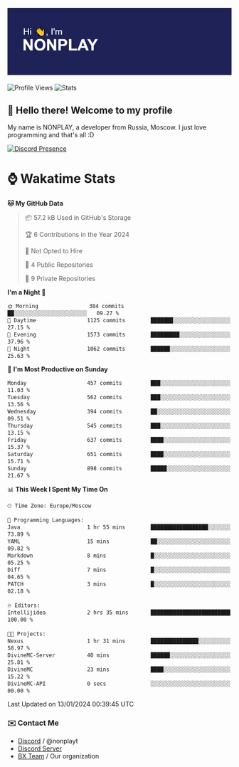 ![Discord Presence](./header.png)
<br></br>
![Profile Views](https://komarev.com/ghpvc/?username=NONPLAYT&color=blue&style=for-the-badge)
![Stats](https://img.shields.io/badge/0%25-OPTIMIZED-orange?style=for-the-badge)


## :wave: Hello there! Welcome to my profile

My name is NONPLAY, a developer from Russia, Moscow. I just love programming and that's all :D

[![Discord Presence](https://lanyard.cnrad.dev/api/597087584090587177?showDisplayName=true)](https://discord.com/users/597087584090587177) 

# ⌚ Wakatime Stats

<!--START_SECTION:waka-->
**🐱 My GitHub Data** 

> 📦 57.2 kB Used in GitHub's Storage 
 > 
> 🏆 6 Contributions in the Year 2024
 > 
> 🚫 Not Opted to Hire
 > 
> 📜 4 Public Repositories 
 > 
> 🔑 9 Private Repositories 
 > 
**I'm a Night 🦉** 

```text
🌞 Morning                384 commits         ██░░░░░░░░░░░░░░░░░░░░░░░   09.27 % 
🌆 Daytime                1125 commits        ███████░░░░░░░░░░░░░░░░░░   27.15 % 
🌃 Evening                1573 commits        █████████░░░░░░░░░░░░░░░░   37.96 % 
🌙 Night                  1062 commits        ██████░░░░░░░░░░░░░░░░░░░   25.63 % 
```
📅 **I'm Most Productive on Sunday** 

```text
Monday                   457 commits         ███░░░░░░░░░░░░░░░░░░░░░░   11.03 % 
Tuesday                  562 commits         ███░░░░░░░░░░░░░░░░░░░░░░   13.56 % 
Wednesday                394 commits         ██░░░░░░░░░░░░░░░░░░░░░░░   09.51 % 
Thursday                 545 commits         ███░░░░░░░░░░░░░░░░░░░░░░   13.15 % 
Friday                   637 commits         ████░░░░░░░░░░░░░░░░░░░░░   15.37 % 
Saturday                 651 commits         ████░░░░░░░░░░░░░░░░░░░░░   15.71 % 
Sunday                   898 commits         █████░░░░░░░░░░░░░░░░░░░░   21.67 % 
```


📊 **This Week I Spent My Time On** 

```text
🕑︎ Time Zone: Europe/Moscow

💬 Programming Languages: 
Java                     1 hr 55 mins        ██████████████████░░░░░░░   73.89 % 
YAML                     15 mins             ██░░░░░░░░░░░░░░░░░░░░░░░   09.82 % 
Markdown                 8 mins              █░░░░░░░░░░░░░░░░░░░░░░░░   05.25 % 
Diff                     7 mins              █░░░░░░░░░░░░░░░░░░░░░░░░   04.65 % 
PATCH                    3 mins              █░░░░░░░░░░░░░░░░░░░░░░░░   02.18 % 

🔥 Editors: 
Intellijidea             2 hrs 35 mins       █████████████████████████   100.00 % 

🐱‍💻 Projects: 
Nexus                    1 hr 31 mins        ███████████████░░░░░░░░░░   58.97 % 
DivineMC-Server          40 mins             ██████░░░░░░░░░░░░░░░░░░░   25.81 % 
DivineMC                 23 mins             ████░░░░░░░░░░░░░░░░░░░░░   15.22 % 
DivineMC-API             0 secs              ░░░░░░░░░░░░░░░░░░░░░░░░░   00.00 % 
```


 Last Updated on 13/01/2024 00:39:45 UTC
<!--END_SECTION:waka-->

### ✉️ Contact Me

- [Discord](https://discord.com/users/597087584090587177) / @nonplayt
- [Discord Server](https://discord.gg/p7cxhw7E2M)
- [BX Team](https://github.com/BX-Team) / Our organization
